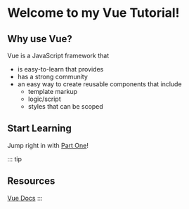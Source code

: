 # Welcome to my Vue Tutorial!

## Why use Vue?

Vue is a JavaScript framework that
- is easy-to-learn that provides
- has a strong community
- an easy way to create reusable components that include
    - template markup
    - logic/script
    - styles that can be scoped


## Start Learning

Jump right in with [Part One](./part-01)!

::: tip
## Resources

[Vue Docs](https://vuejs.org/v2/guide/)
:::